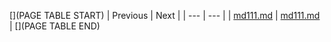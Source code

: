 [](PAGE TABLE START)
| Previous | Next |
| --- | --- |
| [md111.md](md111.md) | [md111.md](md111.md) |
[](PAGE TABLE END)
